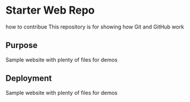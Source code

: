 # Starter Web Repo
how to contribue
This repository is for showing how Git and GitHub work

## Purpose

Sample website with plenty of files for demos
## Deployment
Sample website with plenty of files for demos
